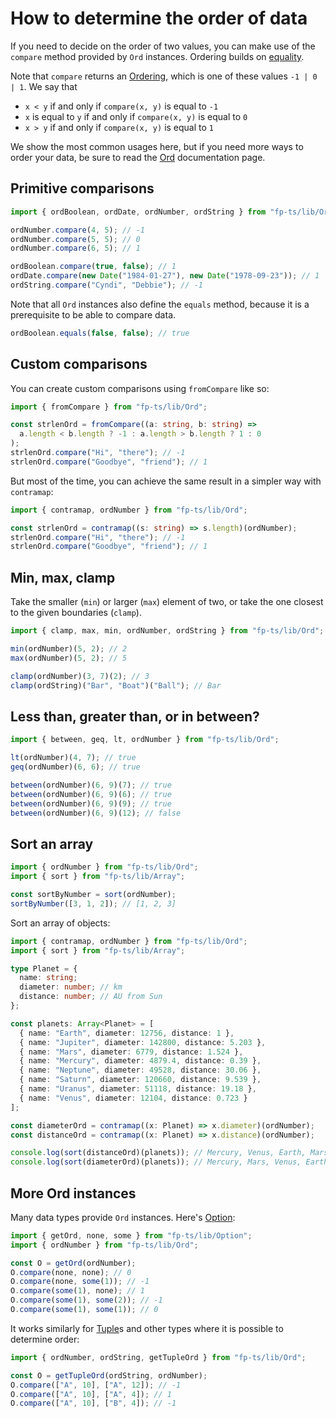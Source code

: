 # How to determine the order of data

If you need to decide on the order of two values, you can make use of the `compare` method provided by `Ord` instances. Ordering builds on [equality](/equality.md).

Note that `compare` returns an [Ordering](https://gcanti.github.io/fp-ts/modules/Ordering.ts), which is one of these values `-1 | 0 | 1`. We say that

- `x < y` if and only if `compare(x, y)` is equal to `-1`
- `x` is equal to `y` if and only if `compare(x, y)` is equal to `0`
- `x > y` if and only if `compare(x, y)` is equal to `1`

We show the most common usages here, but if you need more ways to order your data, be sure to read the [Ord](https://gcanti.github.io/fp-ts/modules/Ord.ts) documentation page.

## Primitive comparisons

```ts
import { ordBoolean, ordDate, ordNumber, ordString } from "fp-ts/lib/Ord";

ordNumber.compare(4, 5); // -1
ordNumber.compare(5, 5); // 0
ordNumber.compare(6, 5); // 1

ordBoolean.compare(true, false); // 1
ordDate.compare(new Date("1984-01-27"), new Date("1978-09-23")); // 1
ordString.compare("Cyndi", "Debbie"); // -1
```

Note that all `Ord` instances also define the `equals` method, because it is a prerequisite to be able to compare data.

```ts
ordBoolean.equals(false, false); // true
```

## Custom comparisons

You can create custom comparisons using `fromCompare` like so:

```ts
import { fromCompare } from "fp-ts/lib/Ord";

const strlenOrd = fromCompare((a: string, b: string) =>
  a.length < b.length ? -1 : a.length > b.length ? 1 : 0
);
strlenOrd.compare("Hi", "there"); // -1
strlenOrd.compare("Goodbye", "friend"); // 1
```

But most of the time, you can achieve the same result in a simpler way with `contramap`:

```ts
import { contramap, ordNumber } from "fp-ts/lib/Ord";

const strlenOrd = contramap((s: string) => s.length)(ordNumber);
strlenOrd.compare("Hi", "there"); // -1
strlenOrd.compare("Goodbye", "friend"); // 1
```

## Min, max, clamp

Take the smaller (`min`) or larger (`max`) element of two, or take the one closest to the given boundaries (`clamp`).

```ts
import { clamp, max, min, ordNumber, ordString } from "fp-ts/lib/Ord";

min(ordNumber)(5, 2); // 2
max(ordNumber)(5, 2); // 5

clamp(ordNumber)(3, 7)(2); // 3
clamp(ordString)("Bar", "Boat")("Ball"); // Bar
```

## Less than, greater than, or in between?

```ts
import { between, geq, lt, ordNumber } from "fp-ts/lib/Ord";

lt(ordNumber)(4, 7); // true
geq(ordNumber)(6, 6); // true

between(ordNumber)(6, 9)(7); // true
between(ordNumber)(6, 9)(6); // true
between(ordNumber)(6, 9)(9); // true
between(ordNumber)(6, 9)(12); // false
```

## Sort an array

```ts
import { ordNumber } from "fp-ts/lib/Ord";
import { sort } from "fp-ts/lib/Array";

const sortByNumber = sort(ordNumber);
sortByNumber([3, 1, 2]); // [1, 2, 3]
```

Sort an array of objects:

```ts
import { contramap, ordNumber } from "fp-ts/lib/Ord";
import { sort } from "fp-ts/lib/Array";

type Planet = {
  name: string;
  diameter: number; // km
  distance: number; // AU from Sun
};

const planets: Array<Planet> = [
  { name: "Earth", diameter: 12756, distance: 1 },
  { name: "Jupiter", diameter: 142800, distance: 5.203 },
  { name: "Mars", diameter: 6779, distance: 1.524 },
  { name: "Mercury", diameter: 4879.4, distance: 0.39 },
  { name: "Neptune", diameter: 49528, distance: 30.06 },
  { name: "Saturn", diameter: 120660, distance: 9.539 },
  { name: "Uranus", diameter: 51118, distance: 19.18 },
  { name: "Venus", diameter: 12104, distance: 0.723 }
];

const diameterOrd = contramap((x: Planet) => x.diameter)(ordNumber);
const distanceOrd = contramap((x: Planet) => x.distance)(ordNumber);

console.log(sort(distanceOrd)(planets)); // Mercury, Venus, Earth, Mars, ...
console.log(sort(diameterOrd)(planets)); // Mercury, Mars, Venus, Earth, ...
```

## More Ord instances

Many data types provide `Ord` instances. Here's [Option](https://gcanti.github.io/fp-ts/modules/Option.ts):

```ts
import { getOrd, none, some } from "fp-ts/lib/Option";
import { ordNumber } from "fp-ts/lib/Ord";

const O = getOrd(ordNumber);
O.compare(none, none); // 0
O.compare(none, some(1)); // -1
O.compare(some(1), none); // 1
O.compare(some(1), some(2)); // -1
O.compare(some(1), some(1)); // 0
```

It works similarly for [Tuple](https://gcanti.github.io/fp-ts/modules/Tuple.ts)s and other types where it is possible to determine order:

```ts
import { ordNumber, ordString, getTupleOrd } from "fp-ts/lib/Ord";

const O = getTupleOrd(ordString, ordNumber);
O.compare(["A", 10], ["A", 12]); // -1
O.compare(["A", 10], ["A", 4]); // 1
O.compare(["A", 10], ["B", 4]); // -1
```
